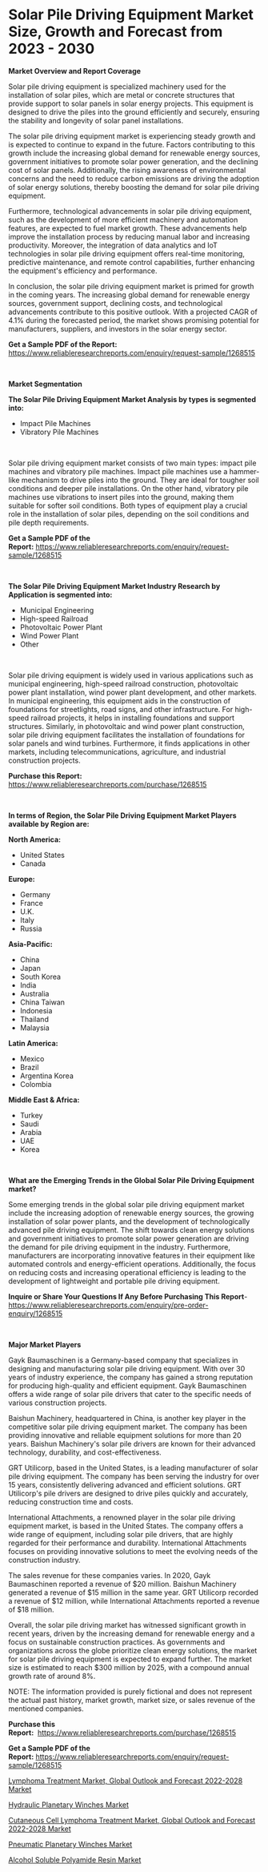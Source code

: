 <p><h1>Solar Pile Driving Equipment Market Size, Growth and Forecast from 2023 - 2030</h1></p><p><strong>Market Overview and Report Coverage</strong></p>
<p><p>Solar pile driving equipment is specialized machinery used for the installation of solar piles, which are metal or concrete structures that provide support to solar panels in solar energy projects. This equipment is designed to drive the piles into the ground efficiently and securely, ensuring the stability and longevity of solar panel installations.</p><p>The solar pile driving equipment market is experiencing steady growth and is expected to continue to expand in the future. Factors contributing to this growth include the increasing global demand for renewable energy sources, government initiatives to promote solar power generation, and the declining cost of solar panels. Additionally, the rising awareness of environmental concerns and the need to reduce carbon emissions are driving the adoption of solar energy solutions, thereby boosting the demand for solar pile driving equipment.</p><p>Furthermore, technological advancements in solar pile driving equipment, such as the development of more efficient machinery and automation features, are expected to fuel market growth. These advancements help improve the installation process by reducing manual labor and increasing productivity. Moreover, the integration of data analytics and IoT technologies in solar pile driving equipment offers real-time monitoring, predictive maintenance, and remote control capabilities, further enhancing the equipment's efficiency and performance.</p><p>In conclusion, the solar pile driving equipment market is primed for growth in the coming years. The increasing global demand for renewable energy sources, government support, declining costs, and technological advancements contribute to this positive outlook. With a projected CAGR of 4.1% during the forecasted period, the market shows promising potential for manufacturers, suppliers, and investors in the solar energy sector.</p></p>
<p><strong>Get a Sample PDF of the Report:</strong> <a href="https://www.reliableresearchreports.com/enquiry/request-sample/1268515">https://www.reliableresearchreports.com/enquiry/request-sample/1268515</a></p>
<p>&nbsp;</p>
<p><strong>Market Segmentation</strong></p>
<p><strong>The Solar Pile Driving Equipment Market Analysis by types is segmented into:</strong></p>
<p><ul><li>Impact Pile Machines</li><li>Vibratory Pile Machines</li></ul></p>
<p>&nbsp;</p>
<p><p>Solar pile driving equipment market consists of two main types: impact pile machines and vibratory pile machines. Impact pile machines use a hammer-like mechanism to drive piles into the ground. They are ideal for tougher soil conditions and deeper pile installations. On the other hand, vibratory pile machines use vibrations to insert piles into the ground, making them suitable for softer soil conditions. Both types of equipment play a crucial role in the installation of solar piles, depending on the soil conditions and pile depth requirements.</p></p>
<p><strong>Get a Sample PDF of the Report:</strong>&nbsp;<a href="https://www.reliableresearchreports.com/enquiry/request-sample/1268515">https://www.reliableresearchreports.com/enquiry/request-sample/1268515</a></p>
<p>&nbsp;</p>
<p><strong>The Solar Pile Driving Equipment Market Industry Research by Application is segmented into:</strong></p>
<p><ul><li>Municipal Engineering</li><li>High-speed Railroad</li><li>Photovoltaic Power Plant</li><li>Wind Power Plant</li><li>Other</li></ul></p>
<p>&nbsp;</p>
<p><p>Solar pile driving equipment is widely used in various applications such as municipal engineering, high-speed railroad construction, photovoltaic power plant installation, wind power plant development, and other markets. In municipal engineering, this equipment aids in the construction of foundations for streetlights, road signs, and other infrastructure. For high-speed railroad projects, it helps in installing foundations and support structures. Similarly, in photovoltaic and wind power plant construction, solar pile driving equipment facilitates the installation of foundations for solar panels and wind turbines. Furthermore, it finds applications in other markets, including telecommunications, agriculture, and industrial construction projects.</p></p>
<p><strong>Purchase this Report:</strong>&nbsp; <a href="https://www.reliableresearchreports.com/purchase/1268515">https://www.reliableresearchreports.com/purchase/1268515</a></p>
<p>&nbsp;</p>
<p><strong>In terms of Region, the Solar Pile Driving Equipment Market Players available by Region are:</strong></p>
<p>
    <p> <strong> North America: </strong>
        <ul>
            <li>United States</li>
            <li>Canada</li>
        </ul>
        </p> 
    <p> <strong> Europe: </strong>
        <ul>
            <li>Germany</li>
            <li>France</li>
            <li>U.K.</li>
            <li>Italy</li>
            <li>Russia</li>
        </ul>
        </p> 
    <p> <strong> Asia-Pacific: </strong>
        <ul>
            <li>China</li>
            <li>Japan</li>
            <li>South Korea</li>
            <li>India</li>
            <li>Australia</li>
            <li>China Taiwan</li>
            <li>Indonesia</li>
            <li>Thailand</li>
            <li>Malaysia</li>
        </ul>
        </p> 
    <p> <strong> Latin America: </strong>
        <ul>
            <li>Mexico</li>
            <li>Brazil</li>
            <li>Argentina Korea</li>
            <li>Colombia</li>
        </ul>
        </p> 
    <p> <strong> Middle East & Africa: </strong>
        <ul>
            <li>Turkey</li>
            <li>Saudi</li>
            <li>Arabia</li>
            <li>UAE</li>
            <li>Korea</li>
        </ul>
    </p>
    </p>
<p>&nbsp;</p>
<p><strong>What are the Emerging Trends in the Global Solar Pile Driving Equipment market?</strong></p>
<p><p>Some emerging trends in the global solar pile driving equipment market include the increasing adoption of renewable energy sources, the growing installation of solar power plants, and the development of technologically advanced pile driving equipment. The shift towards clean energy solutions and government initiatives to promote solar power generation are driving the demand for pile driving equipment in the industry. Furthermore, manufacturers are incorporating innovative features in their equipment like automated controls and energy-efficient operations. Additionally, the focus on reducing costs and increasing operational efficiency is leading to the development of lightweight and portable pile driving equipment.</p></p>
<p><strong>Inquire or Share Your Questions If Any Before Purchasing This Report</strong>- <a href="https://www.reliableresearchreports.com/enquiry/pre-order-enquiry/1268515">https://www.reliableresearchreports.com/enquiry/pre-order-enquiry/1268515</a></p>
<p>&nbsp;</p>
<p><strong>Major Market Players</strong></p>
<p><p>Gayk Baumaschinen is a Germany-based company that specializes in designing and manufacturing solar pile driving equipment. With over 30 years of industry experience, the company has gained a strong reputation for producing high-quality and efficient equipment. Gayk Baumaschinen offers a wide range of solar pile drivers that cater to the specific needs of various construction projects.</p><p>Baishun Machinery, headquartered in China, is another key player in the competitive solar pile driving equipment market. The company has been providing innovative and reliable equipment solutions for more than 20 years. Baishun Machinery's solar pile drivers are known for their advanced technology, durability, and cost-effectiveness.</p><p>GRT Utilicorp, based in the United States, is a leading manufacturer of solar pile driving equipment. The company has been serving the industry for over 15 years, consistently delivering advanced and efficient solutions. GRT Utilicorp's pile drivers are designed to drive piles quickly and accurately, reducing construction time and costs.</p><p>International Attachments, a renowned player in the solar pile driving equipment market, is based in the United States. The company offers a wide range of equipment, including solar pile drivers, that are highly regarded for their performance and durability. International Attachments focuses on providing innovative solutions to meet the evolving needs of the construction industry.</p><p>The sales revenue for these companies varies. In 2020, Gayk Baumaschinen reported a revenue of $20 million. Baishun Machinery generated a revenue of $15 million in the same year. GRT Utilicorp recorded a revenue of $12 million, while International Attachments reported a revenue of $18 million.</p><p>Overall, the solar pile driving market has witnessed significant growth in recent years, driven by the increasing demand for renewable energy and a focus on sustainable construction practices. As governments and organizations across the globe prioritize clean energy solutions, the market for solar pile driving equipment is expected to expand further. The market size is estimated to reach $300 million by 2025, with a compound annual growth rate of around 8%.</p><p>NOTE: The information provided is purely fictional and does not represent the actual past history, market growth, market size, or sales revenue of the mentioned companies.</p></p>
<p><strong>Purchase this Report:</strong>&nbsp;&nbsp;<a href="https://www.reliableresearchreports.com/purchase/1268515">https://www.reliableresearchreports.com/purchase/1268515</a></p>
<p></p>
<p><strong>Get a Sample PDF of the Report:</strong>&nbsp;<a href="https://www.reliableresearchreports.com/enquiry/request-sample/1268515">https://www.reliableresearchreports.com/enquiry/request-sample/1268515</a></p>
<p><p><a href="https://medium.com/@dougschmidt645/analyzing-lymphoma-treatment-market-global-outlook-and-forecast-2022-2028-market-global-industry-709c9f8cd43c">Lymphoma Treatment Market, Global Outlook and Forecast 2022-2028 Market</a></p><p><a href="https://www.linkedin.com/pulse/hydraulic-planetary-winches-market-share-amp-new-trends/">Hydraulic Planetary Winches Market</a></p><p><a href="https://medium.com/@briaabshire64/cutaneous-cell-lymphoma-treatment-market-global-outlook-and-forecast-2022-2028-market-size-reveals-2f819fab906a">Cutaneous Cell Lymphoma Treatment Market, Global Outlook and Forecast 2022-2028 Market</a></p><p><a href="https://www.linkedin.com/pulse/pneumatic-planetary-winches-market-research-report-unlocks/">Pneumatic Planetary Winches Market</a></p><p><a href="https://www.linkedin.com/pulse/alcohol-soluble-polyamide-resin-market-size-2023-2030-global/">Alcohol Soluble Polyamide Resin Market</a></p></p>